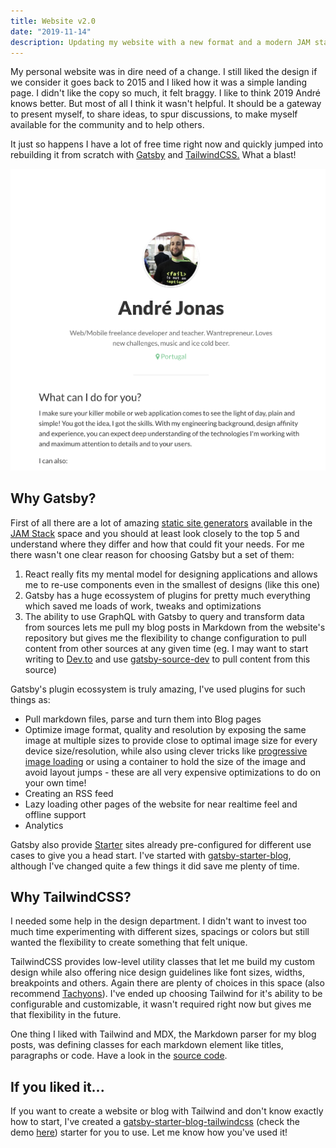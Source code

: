 ```yaml
---
title: Website v2.0
date: "2019-11-14"
description: Updating my website with a new format and a modern JAM stack with Gatsby and TailwindCSS.
---
```


My personal website was in dire need of a change. I still liked the design if we consider it goes 
back to 2015 and I liked how it was a simple landing page. I didn't like the copy so much, it felt 
braggy. I like to think 2019 André knows better. But most of all I think it wasn't helpful. It 
should be a gateway to present myself, to share ideas, to spur discussions, to make 
myself available for the community and to help others.

It just so happens I have a lot of free time right now and quickly jumped into rebuilding it from 
scratch with [Gatsby](https://www.gatsbyjs.org/) and [TailwindCSS.](https://tailwindcss.com/) What a 
blast!

![My old landing page](old-website.png)


## Why Gatsby?

First of all there are a lot of amazing [static site generators](https://www.staticgen.com/) 
available in the [JAM Stack](https://jamstack.org/) space and you should at least look closely to 
the top 5 and understand where they differ and how that could fit your needs. For me there wasn't 
one clear reason for choosing Gatsby but a set of them:

1. React really fits my mental model for designing applications and allows me to re-use components 
even in the smallest of designs (like this one)
2. Gatsby has a huge ecossystem of plugins for pretty much everything which saved me loads of work, 
tweaks and optimizations
3. The ability to use GraphQL with Gatsby to query and transform data from sources lets me pull my 
blog posts in Markdown from the website's repository but gives me the flexibility to change 
configuration to pull content from other sources at any given time (eg. I may want to start writing 
to [Dev.to](https://dev.to/) and use [gatsby-source-dev](https://github.com/geocine/gatsby-source-dev) 
to pull content from this source)

Gatsby's plugin ecossystem is truly amazing, I've used plugins for such things as:
+ Pull markdown files, parse and turn them into Blog pages
+ Optimize image format, quality and resolution by exposing the same image at multiple sizes to 
provide close to optimal image size for every device size/resolution, while also using clever tricks 
like [progressive image loading](https://jmperezperez.com/medium-image-progressive-loading-placeholder/) 
or using a container to hold the size of the image and avoid layout jumps - these are all very 
expensive optimizations to do on your own time!
+ Creating an RSS feed
+ Lazy loading other pages of the website for near realtime feel and offline support
+ Analytics

Gatsby also provide [Starter](https://www.gatsbyjs.org/starters/?v=2) sites already pre-configured 
for different use cases to give you a head start. I've started with 
[gatsby-starter-blog](https://github.com/gatsbyjs/gatsby-starter-blog), although I've changed quite 
a few things it did save me plenty of time.


## Why TailwindCSS?

I needed some help in the design department. I didn't want to invest too much time experimenting 
with different sizes, spacings or colors but still wanted the flexibility to create something that 
felt unique.

TailwindCSS provides low-level utility classes that let me build my custom design while also 
offering nice design guidelines like font sizes, widths, breakpoints and others. Again there are 
plenty of choices in this space (also recommend [Tachyons](https://tachyons.io/)). I've ended up
choosing Tailwind for it's ability to be configurable and customizable, it wasn't required right now
but gives me that flexibility in the future.

One thing I liked with Tailwind and MDX, the Markdown parser for my blog posts, was 
defining classes for each markdown element like titles, paragraphs or code. Have a look in the [source code](https://github.com/andrezzoid/andrezzoid.github.io/tree/master/src/components/mdx.js).

## If you liked it...

If you want to create a website or blog with Tailwind and don't know exactly how to start, I've created a [gatsby-starter-blog-tailwindcss](https://github.com/andrezzoid/gatsby-starter-blog-tailwindcss) (check the demo [here](https://gatsby-starter-blog-tailwindcss-demo.netlify.com/)) starter for you to use. Let me know how you've used it!

